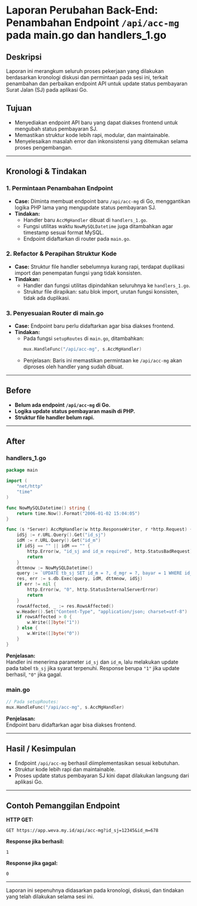 # Laporan Perubahan Back-End: Penambahan Endpoint `/api/acc-mg` pada main.go dan handlers_1.go

## Deskripsi
Laporan ini merangkum seluruh proses pekerjaan yang dilakukan berdasarkan kronologi diskusi dan permintaan pada sesi ini, terkait penambahan dan perbaikan endpoint API untuk update status pembayaran Surat Jalan (SJ) pada aplikasi Go.

## Tujuan
- Menyediakan endpoint API baru yang dapat diakses frontend untuk mengubah status pembayaran SJ.
- Memastikan struktur kode lebih rapi, modular, dan maintainable.
- Menyelesaikan masalah error dan inkonsistensi yang ditemukan selama proses pengembangan.

---

## Kronologi & Tindakan

### 1. Permintaan Penambahan Endpoint
- **Case:** Diminta membuat endpoint baru `/api/acc-mg` di Go, menggantikan logika PHP lama yang mengupdate status pembayaran SJ.
- **Tindakan:**  
  - Handler baru `AccMgHandler` dibuat di `handlers_1.go`.
  - Fungsi utilitas waktu `NowMySQLDatetime` juga ditambahkan agar timestamp sesuai format MySQL.
  - Endpoint didaftarkan di router pada `main.go`.

### 2. Refactor & Perapihan Struktur Kode
- **Case:** Struktur file handler sebelumnya kurang rapi, terdapat duplikasi import dan penempatan fungsi yang tidak konsisten.
- **Tindakan:**  
  - Handler dan fungsi utilitas dipindahkan seluruhnya ke `handlers_1.go`.
  - Struktur file dirapikan: satu blok import, urutan fungsi konsisten, tidak ada duplikasi.

### 3. Penyesuaian Router di main.go
- **Case:** Endpoint baru perlu didaftarkan agar bisa diakses frontend.
- **Tindakan:**  
  - Pada fungsi `setupRoutes` di `main.go`, ditambahkan:
    ```go
    mux.HandleFunc("/api/acc-mg", s.AccMgHandler)
    ```
  - Penjelasan: Baris ini memastikan permintaan ke `/api/acc-mg` akan diproses oleh handler yang sudah dibuat.

---

## Before

- **Belum ada endpoint `/api/acc-mg` di Go.**
- **Logika update status pembayaran masih di PHP.**
- **Struktur file handler belum rapi.**

---

## After

### handlers_1.go
```go
package main

import (
    "net/http"
    "time"
)

func NowMySQLDatetime() string {
    return time.Now().Format("2006-01-02 15:04:05")
}

func (s *Server) AccMgHandler(w http.ResponseWriter, r *http.Request) {
    idSj := r.URL.Query().Get("id_sj")
    idM := r.URL.Query().Get("id_m")
    if idSj == "" || idM == "" {
        http.Error(w, "id_sj and id_m required", http.StatusBadRequest)
        return
    }
    dttmnow := NowMySQLDatetime()
    query := `UPDATE tb_sj SET id_m = ?, d_mgr = ?, bayar = 1 WHERE id_sj = ? AND d_mgr IS NULL`
    res, err := s.db.Exec(query, idM, dttmnow, idSj)
    if err != nil {
        http.Error(w, "0", http.StatusInternalServerError)
        return
    }
    rowsAffected, _ := res.RowsAffected()
    w.Header().Set("Content-Type", "application/json; charset=utf-8")
    if rowsAffected > 0 {
        w.Write([]byte("1"))
    } else {
        w.Write([]byte("0"))
    }
}
```
**Penjelasan:**  
Handler ini menerima parameter `id_sj` dan `id_m`, lalu melakukan update pada tabel `tb_sj` jika syarat terpenuhi. Response berupa `"1"` jika update berhasil, `"0"` jika gagal.

### main.go
```go
// Pada setupRoutes:
mux.HandleFunc("/api/acc-mg", s.AccMgHandler)
```
**Penjelasan:**  
Endpoint baru didaftarkan agar bisa diakses frontend.

---

## Hasil / Kesimpulan
- Endpoint `/api/acc-mg` berhasil diimplementasikan sesuai kebutuhan.
- Struktur kode lebih rapi dan maintainable.
- Proses update status pembayaran SJ kini dapat dilakukan langsung dari aplikasi Go.

---

## Contoh Pemanggilan Endpoint

**HTTP GET:**
```
GET https://app.weva.my.id/api/acc-mg?id_sj=12345&id_m=678
```
**Response jika berhasil:**  
```
1
```
**Response jika gagal:**  
```
0
```
---

Laporan ini sepenuhnya didasarkan pada kronologi, diskusi, dan tindakan yang telah dilakukan selama sesi ini.
